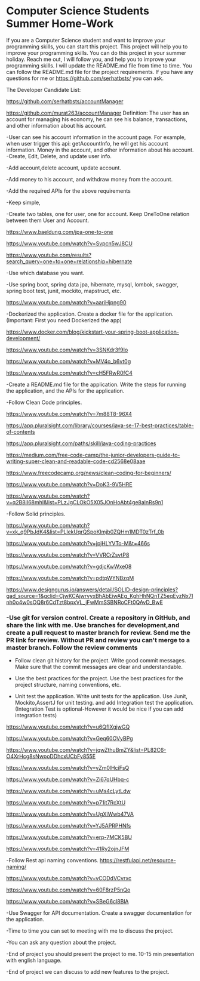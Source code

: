 # Computer Science Students Summer Home-Work

If you are a Computer Science student and want to improve your programming skills, you can start this project. This project will help you to improve your programming skills. You can do this project in your summer holiday.
Reach me out, I will follow you, and help you to improve your programming skills. I will update the README.md file from time to time. You can follow the README.md file for the project requirements.
If you have any questions for me or https://github.com/serhatbsts/ you can ask. 

The Developer Candidate List:

https://github.com/serhatbsts/accountManager

https://github.com/murat263/accountManager
Definition: The user has an account for managing his economy, he can see his balance, transactions, and other information about his account.

-User can see his account information in the account page.
For example, when user trigger this api: getAccountInfo, he will get his account information. Money in the account, and other information about his account.
-Create, Edit, Delete, and update user info.

-Add account,delete account, update account.

-Add money to his account, and withdraw money from the account.

-Add the required APIs for the above requirements

-Keep simple, 

-Create two tables, one for user, one for account. Keep OneToOne relation between them User and Account.

https://www.baeldung.com/jpa-one-to-one

https://www.youtube.com/watch?v=Svpcn5wJ8CU

https://www.youtube.com/results?search_query=one+to+one+relationship+hibernate

-Use which database you want.

-Use spring boot, spring data jpa, hibernate, mysql, lombok, swagger, spring boot test, junit, mockito, mapstruct, etc.

https://www.youtube.com/watch?v=aariHjpng90

-Dockerized the application. Create a docker file for the application.(Important: First you need Dockerized the app)

https://www.docker.com/blog/kickstart-your-spring-boot-application-development/

https://www.youtube.com/watch?v=3SNKdr3f9Io

https://www.youtube.com/watch?v=MV4o_b6vt0g

https://www.youtube.com/watch?v=cH5FRwR0fC4

-Create a README.md file for the application. Write the steps for running the application, and the APIs for the application.

-Follow Clean Code principles.

https://www.youtube.com/watch?v=7m88T8-96X4

https://app.pluralsight.com/library/courses/java-se-17-best-practices/table-of-contents

https://app.pluralsight.com/paths/skill/java-coding-practices

https://medium.com/free-code-camp/the-junior-developers-guide-to-writing-super-clean-and-readable-code-cd2568e08aae

https://www.freecodecamp.org/news/clean-coding-for-beginners/

https://www.youtube.com/watch?v=DoK3-9V5HRE

https://www.youtube.com/watch?v=q2B8iI68mhI&list=PLzJgCLOkO5X05JOnHoAbt4ge8alnRs9n1

-Follow Solid principles.

https://www.youtube.com/watch?v=xk_q9PbJdK4&list=PLlekUqrQSpoKlmjb0ZQHm1MDT0zTrf_0b

https://www.youtube.com/watch?v=jpjHLYVTo-M&t=466s

https://www.youtube.com/watch?v=VVRCrZsvtP8

https://www.youtube.com/watch?v=gdjcKwWxe08

https://www.youtube.com/watch?v=pdtpWYNBzqM

https://www.designgurus.io/answers/detail/SOLID-design-principles?gad_source=1&gclid=CjwKCAjwrvyxBhAbEiwAEg_KghHhNQnTZ5eqEyzNx7Inh0o4w0sOQ8r6CdTzt8bpxVL_jFwMmSSBNRoCFt0QAvD_BwE

### -Use git for version control. Create a repository in GitHub, and share the link with me. Use branches for development,and create a pull request to master branch for review. Send me the PR link for review. Without PR and review you can't merge to a master branch. Follow the review comments

- Follow clean git history for the project. Write good commit messages. Make sure that the commit messages are clear and understandable.

- Use the best practices for the project. Use the best practices for the project structure, naming conventions, etc.

- Unit test the application. Write unit tests for the application. Use Junit, Mockito,AssertJ for unit testing.
and add Integration test the application.(Integration Test is optional-However it would be nice if you can add integration tests)

https://www.youtube.com/watch?v=u6QfIXgjwGQ

https://www.youtube.com/watch?v=Geq60OVyBPg

https://www.youtube.com/watch?v=jqwZthuBmZY&list=PL82C6-O4XrHcg8sNwpoDDhcxUCbFy855E

https://www.youtube.com/watch?v=vZm0lHciFsQ

https://www.youtube.com/watch?v=Zi67qUHbq-c

https://www.youtube.com/watch?v=uMs4cLytLdw

https://www.youtube.com/watch?v=p71it7RcXtU

https://www.youtube.com/watch?v=UgXiWwb47VA

https://www.youtube.com/watch?v=YJ5APRPHNfs

https://www.youtube.com/watch?v=erp-7MCK5BU

https://www.youtube.com/watch?v=41Ry2ojnJFM

-Follow Rest api naming conventions. https://restfulapi.net/resource-naming/

https://www.youtube.com/watch?v=vCODdVCvrxc

https://www.youtube.com/watch?v=60F8rzP5nQo

https://www.youtube.com/watch?v=SBeG6cl8BlA

-Use Swagger for API documentation. Create a swagger documentation for the application.


-Time to time you can set to meeting with me to discuss the project.

-You can ask any question about the project.

-End of project you should present the project to me. 10-15 min presentation with english language.

-End of project we can discuss to add new features to the project.

